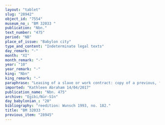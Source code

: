 ```yaml
---
layout: "tablet"
slug: "28942"
object_id: "7554"
museum_no_: "BM 32033 "
publication: "Nbn."
text_number: "475"
period: "NB"
place_of_issue: "Babylon city"
type_and_content: "Indeterminate legal texts"
day_remark: "-"
month: "XI"
month_remark: "-"
year: "10"
year_remark: "-"
king: "Nbn"
king_remark: "-"
paraphrase: "Leasing of a slave or work contract: copy of a previous, fragmentary document.<br /> This fragment of a tablet consists in a copy of a previous document, which was already in poor condition in antiquity: the scribe, in fact, indicates with the usual indication <em>hepi</em> the several gaps he found in the original tablet. <strong>A</strong>, baker (<em>nuhatimmu</em>) and <strong>B</strong>&rsquo;s slave,&nbsp; &lt;broken&gt; will perform (<em>epē&scaron;u</em>) the craft of the baker (<em>nuhatimmūtu</em>) with &lt;broken&gt; <strong>C</strong>, <strong>D</strong>&rsquo;s slave. &lt;broken&gt;&nbsp; He will deliver (<em>nadānu</em>) every day 30 loaves of bread, from an unknown day of &Scaron;abāṭ (XI) until &lt;broken&gt;. From the end of Addar (XII) to [&hellip;] (broken off, large gap). In the final readable lines, it is stated that <strong>C</strong> will give (<em>nadānu</em>) the compensatory payment (<em>mandattu</em>) to <strong>B</strong>. Names of 2 witnesses and the scribe: Bēl-kāṣir/Rehētu/Isināya.<br /> &nbsp;<br /> <strong>A</strong> = broken name, baker and slave of <strong>B</strong>; <strong>B</strong> = Iddin-Marduk/Iqī&scaron;āya//Nūr-S&icirc;n; <strong>C</strong> = ...-ṣābit-qātia, slave of <strong>D</strong>; <strong>D</strong> = Iqī&scaron;a-Marduk/Dābibi"
imported: "Kathleen Abraham 14/04/2017"
publication_name: "Nbn. 475"
archive: "Egibi/Nūr-Sîn"
day_babylonian_: "20"
bibliography: "reedition: Wunsch 1993, no. 182."
title: "BM 32033 "
previous_item: "28945"
---
```

